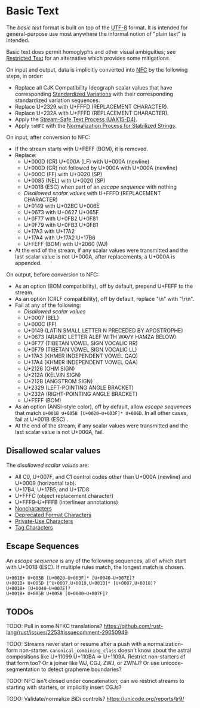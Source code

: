 # Basic Text

The *basic text* format is built on top of the [UTF-8] format. It is intended
for general-purpose use most anywhere the informal notion of "plain text" is
intended.

Basic text does permit homoglyphs and other visual ambiguities; see
[Restricted Text] for an alternative which provides some mitigations.

On input and output, data is implicitly converted into [NFC] by the
following steps, in order:
 - Replace all CJK Compatibility Ideograph scalar values that have
   corresponding [Standardized Variations] with their corresponding
   standardized variation sequences.
 - Replace U+2329 with U+FFFD (REPLACEMENT CHARACTER).
 - Replace U+232A with U+FFFD (REPLACEMENT CHARACTER).
 - Apply the [Stream-Safe Text Process (UAX15-D4)].
 - Apply `toNFC` with the [Normalization Process for Stabilized Strings].

On input, after conversion to NFC:
 - If the stream starts with U+FEFF (BOM), it is removed.
 - Replace:
   - U+000D (CR) U+000A (LF) with U+000A (newline)
   - U+000D (CR) not followed by U+000A with U+000A (newline)
   - U+000C (FF) with U+0020 (SP)
   - U+0085 (NEL) with U+0020 (SP)
   - U+001B (ESC) when part of an *escape sequence* with nothing
   - *Disallowed scalar values* with U+FFFD (REPLACEMENT CHARACTER)
   - U+0149 with U+02BC U+006E
   - U+0673 with U+0627 U+065F
   - U+0F77 with U+0FB2 U+0F81
   - U+0F79 with U+0FB3 U+0F81
   - U+17A3 with U+17A2
   - U+17A4 with U+17A2 U+17B6
   - U+FEFF (BOM) with U+2060 (WJ)
 - At the end of the stream, if any scalar values were transmitted and the last
   scalar value is not U+000A, after replacements, a U+000A is appended.

On output, before conversion to NFC:
 - As an option (BOM compatibility), off by default, prepend U+FEFF to the stream.
 - As an option (CRLF compatibility), off by default, replace "\n" with "\r\n".
 - Fail at any of the following:
   - *Disallowed scalar values*
   - U+0007 (BEL)
   - U+000C (FF)
   - U+0149 (LATIN SMALL LETTER N PRECEDED BY APOSTROPHE)
   - U+0673 (ARABIC LETTER ALEF WITH WAVY HAMZA BELOW)
   - U+0F77 (TIBETAN VOWEL SIGN VOCALIC RR)
   - U+0F79 (TIBETAN VOWEL SIGN VOCALIC LL)
   - U+17A3 (KHMER INDEPENDENT VOWEL QAQ)
   - U+17A4 (KHMER INDEPENDENT VOWEL QAA)
   - U+2126 (OHM SIGN)
   - U+212A (KELVIN SIGN)
   - U+212B (ANGSTROM SIGN)
   - U+2329 (LEFT-POINTING ANGLE BRACKET)
   - U+232A (RIGHT-POINTING ANGLE BRACKET)
   - U+FEFF (BOM)
 - As an option (ANSI-style color), off by default, allow *escape sequences*
   that match `U+001B U+005B [U+0020–U+003F]* U+006D`. In all other cases,
   fail at U+001B (ESC) .
 - At the end of the stream, if any scalar values were transmitted and the last
   scalar value is not U+000A, fail.

## Disallowed scalar values

The *disallowed scalar values* are:
 - All C0, U+007F, and C1 control codes other than U+000A (newline) and
   U+0009 (horizontal tab).
 - U+17B4, U+17B5, and U+17D8
 - U+FFFC (object replacement character)
 - U+FFF9–U+FFFB (interlinear annotations)
 - [Noncharacters]
 - [Deprecated Format Characters]
 - [Private-Use Characters]
 - [Tag Characters]

## Escape Sequences

An *escape sequence* is any of the following sequences, all of which start with
U+001B (ESC). If multiple rules match, the longest match is chosen.

```
U+001B+ U+005B [U+0020–U+003F]* [U+0040–U+007E]?
U+001B+ U+005D [^U+0007,U+0018,U+001B]* [U+0007,U+0018]?
U+001B+ [U+0040–U+007E]?
U+001B+ U+005B U+005B [U+0000–U+007F]?
```

## TODOs

TODO: Pull in some NFKC translations? https://github.com/rust-lang/rust/issues/2253#issuecomment-29050949

TODO: Streams never start or resume after a push with a normalization-form
non-starter. `canonical_combining_class` doesn't know about the astral
compositions like U+11099 U+110BA => U+1109A. Restrict non-starters of that
form too? Or a joiner like WJ, CGJ, ZWJ, or ZWNJ?
Or use unicode-segmentation to detect grapheme boundaries?

TODO: NFC isn't closed under concatenation; can we restrict streams to starting with starters, or implicitly insert CGJs?

TODO: Validate/normalize BiDi controls? https://unicode.org/reports/tr9/

[NFC]: https://unicode.org/reports/tr15/#Norm_Forms
[Stream-Safe Text Process (UAX15-D4)]: https://unicode.org/reports/tr15/#UAX15-D4
[Standardized Variations]: http://unicode.org/faq/vs.html
[Normalization Process for Stabilized Strings]: https://unicode.org/reports/tr15/#Normalization_Process_for_Stabilized_Strings
[Noncharacters]: http://www.unicode.org/faq/private_use.html#noncharacters
[Deprecated Format Characters]: https://www.unicode.org/versions/Unicode13.0.0/ch23.pdf#G19593
[Private-Use Characters]: http://www.unicode.org/faq/private_use.html#private_use
[Tag Characters]: https://www.unicode.org/versions/Unicode13.0.0/ch23.pdf#G30110
[Restricted Text]: restricted-text.md
[UTF-8]: utf-8.md
